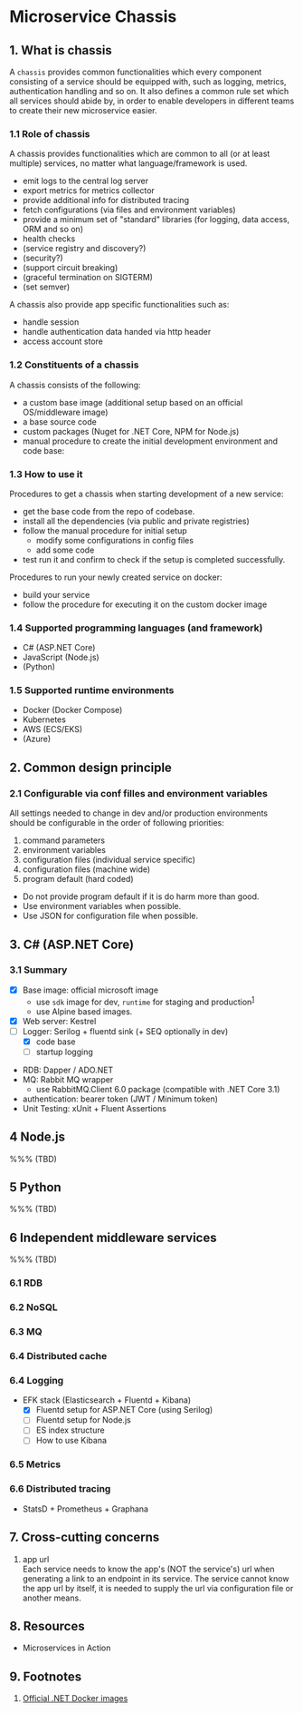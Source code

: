 # Microservice Chassis

## 1. What is chassis

A `chassis` provides common functionalities which every component consisting of a service
should be equipped with, such as logging, metrics, authentication handling and so on.
It also defines a common rule set which all services should abide by, in order to enable
developers in different teams to create their new microservice easier.

### 1.1 Role of chassis

A chassis provides functionalities which are common to all (or at least multiple) services, no matter what language/framework is used.

* emit logs to the central log server
* export metrics for metrics collector 
* provide additional info for distributed tracing
* fetch configurations (via files and environment variables)
* provide a minimum set of "standard" libraries (for logging, data access, ORM and so on)
* health checks
* (service registry and discovery?)
* (security?)
* (support circuit breaking)
* (graceful termination on SIGTERM)
* (set semver)

A chassis also provide app specific functionalities such as:

* handle session
* handle authentication data handed via http header
* access account store

### 1.2 Constituents of a chassis

A chassis consists of the following:

* a custom base image (additional setup based on an official OS/middleware image)
* a base source code
* custom packages (Nuget for .NET Core, NPM for Node.js)
* manual procedure to create the initial development environment and code base:

### 1.3 How to use it

Procedures to get a chassis when starting development of a new service:

  * get the base code from the repo of codebase.
  * install all the dependencies (via public and private registries)
  * follow the manual procedure for initial setup
    * modify some configurations in config files
    * add some code
  * test run it and confirm to check if the setup is completed successfully.

Procedures to run your newly created service on docker:

  * build your service
  * follow the procedure for executing it on the custom docker image

### 1.4 Supported programming languages (and framework)

* C# (ASP.NET Core)
* JavaScript (Node.js)
* (Python)

### 1.5 Supported runtime environments

* Docker (Docker Compose)
* Kubernetes
* AWS (ECS/EKS)
* (Azure)

## 2. Common design principle

### 2.1 Configurable via conf filles and environment variables

All settings needed to change in dev and/or production environments should be configurable
in the order of following priorities:

1. command parameters
2. environment variables
3. configuration files (individual service specific)
4. configuration files (machine wide)
5. program default (hard coded)

* Do not provide program default if it is do harm more than good.
* Use environment variables when possible.
* Use JSON for configuration file when possible.

## 3. C# (ASP.NET Core)

### 3.1 Summary

* [x] Base image: official microsoft image
  * use `sdk` image for dev, `runtime` for staging and production<sup>[1](#fn1)</sup>
  * use Alpine based images.
* [x] Web server: Kestrel
* [ ] Logger: Serilog + fluentd sink (+ SEQ optionally in dev)
  * [x] code base
  * [ ] startup logging
* RDB: Dapper / ADO.NET
* MQ: Rabbit MQ wrapper
  * use RabbitMQ.Client 6.0 package (compatible with .NET Core 3.1)
* authentication: bearer token (JWT / Minimum token)
* Unit Testing: xUnit + Fluent Assertions

## 4 Node.js

%%% (TBD)

## 5 Python

%%% (TBD)

## 6 Independent middleware services

%%% (TBD)

### 6.1 RDB
### 6.2 NoSQL
### 6.3 MQ
### 6.4 Distributed cache
### 6.4 Logging

* EFK stack (Elasticsearch + Fluentd + Kibana)
  * [x] Fluentd setup for ASP.NET Core (using Serilog)
  * [ ] Fluentd setup for Node.js
  * [ ] ES index structure
  * [ ] How to use Kibana

### 6.5 Metrics
### 6.6 Distributed tracing

* StatsD + Prometheus + Graphana

## 7. Cross-cutting concerns

1. app url  
  Each service needs to know the app's (NOT the service's) url when generating a link to an endpoint in its service.
  The service cannot know the app url by itself, it is needed to supply the url via configuration file or another means.

## 8. Resources

* Microservices in Action 

## 9. Footnotes

1. <a name="aaa1">[Official .NET Docker images](https://docs.microsoft.com/ja-jp/dotnet/architecture/microservices/net-core-net-framework-containers/official-net-docker-images)</a>

